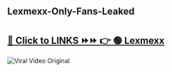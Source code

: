 
 ## Lexmexx-Only-Fans-Leaked

# <h2><a href="https://clipsfans.com/Lexmexx&ref=git">🔗 Click to LINKS ⏩⏩ 👉 🟢 Lexmexx </a></h2>

<a href="https://clipsfans.com/Lexmexx&ref=git" rel="nofollow" data-target="animated-image.originalLink"><img src="https://i.ibb.co.com/xMMVF88/686577567.gif" alt="Viral Video Original" style="max-width: 100%; display: inline-block;" data-target="animated-image.originalImage"></a>

